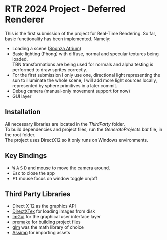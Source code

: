 # RTR 2024 Project - Deferred Renderer

This is the first submission of the project for Real-Time Rendering. So far, basic functionality has been implemented. Namely:

* Loading a scene ([Sponza Atrium](https://www.cryengine.com/asset-db/product/crytek/sponza-sample-scene))
* Basic lighting (Phong) with diffuse, normal and specular textures being loaded.\
 TBN transformations are being used for normals and alpha testing is performed to draw sprites correctly.
* For the first submission I only use one, directional light representing the sun to illuminate the whole scene, I will add more light sources locally, represented by sphere primitives in a later commit.
* Debug camera (manual-only movement support for now)
* GUI layer

## Installation

All necessary libraries are located in the *ThirdParty* folder.\
To build dependencies and project files, run the *GenerateProjects.bat* file, in the root folder.\
 The project uses DirectX12 so it only runs on Windows environments.

## Key Bindings

* <kbd>W</kbd> <kbd>A</kbd> <kbd>S</kbd> <kbd>D</kbd> and mouse to move the camera around.
* <kbd>Esc</kbd> to close the app
* <kbd>F1</kbd> mouse focus on window toggle on/off

## Third Party Libraries

* Direct X 12 as the graphics API
* [DirectXTex](https://github.com/microsoft/DirectXTex) for loading images from disk
* [ImGui](https://github.com/ocornut/imgui) for the graphical user interface layer
* [premake](https://github.com/premake/premake-core) for building project files
* [glm](https://github.com/g-truc/glm) was the math library of choice
* [Assimp](https://github.com/assimp/assimp) for importing assets
